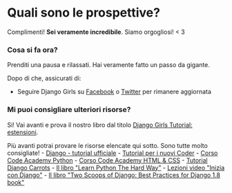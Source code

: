 # Quali sono le prospettive?

Complimenti! **Sei veramente incredibile**. Siamo orgogliosi! < 3

### Cosa si fa ora?

Prenditi una pausa e rilassati. Hai veramente fatto un passo da gigante.

Dopo di che, assicurati di:

*   Seguire Django Girls su [Facebook][1] o [Twitter][2] per rimanere aggiornata

 [1]: http://facebook.com/djangogirls
 [2]: http://twitter.com/djangogirls

### Mi puoi consigliare ulteriori risorse?

Si! Vai avanti e prova il nostro libro dal titolo [Django Girls Tutorial: estensioni][3].

 [3]: http://djangogirls.gitbooks.io/django-girls-tutorial-extensions/

Più avanti potrai provare le risorse elencate qui sotto. Sono tutte molto consigliate! - [Django - tutorial ufficiale][4] - [Tutorial per i nuovi Coder][5] - [Corso Code Academy Python][6] - [Corso Code Academy HTML & CSS][7] - [Tutorial Django Carrots][8] - [Il libro "Learn Python The Hard Way"][9] - [Lezioni video "Inizia con Django"][10] - [Il libro "Two Scoops of Django: Best Practices for Django 1.8 book"][11]

 [4]: https://docs.djangoproject.com/en/1.8/intro/tutorial01/
 [5]: http://newcoder.io/tutorials/
 [6]: http://www.codecademy.com/en/tracks/python
 [7]: http://www.codecademy.com/tracks/web
 [8]: http://django.carrots.pl/en/
 [9]: http://learnpythonthehardway.org/book/
 [10]: http://gettingstartedwithdjango.com/
 [11]: http://twoscoopspress.com/products/two-scoops-of-django-1-8